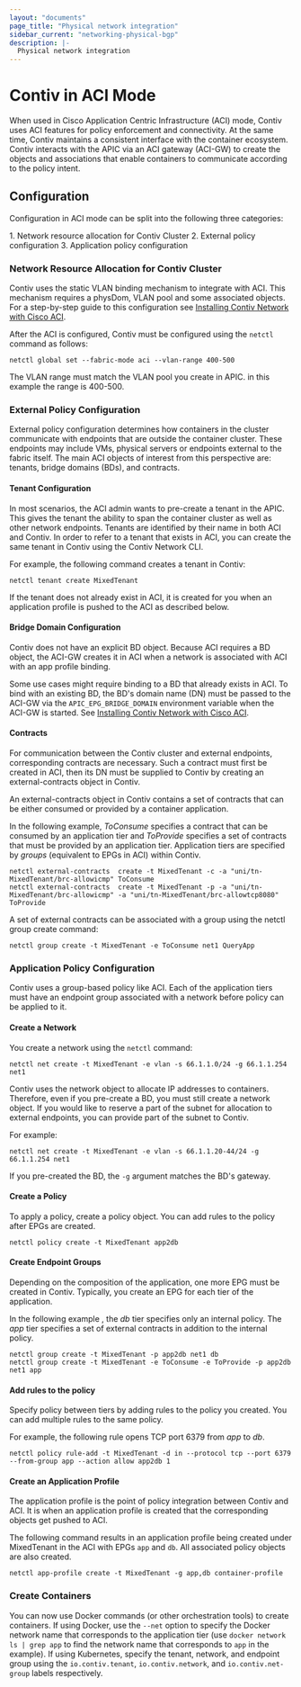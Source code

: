 ```yaml
---
layout: "documents"
page_title: "Physical network integration"
sidebar_current: "networking-physical-bgp"
description: |-
  Physical network integration
---
```


# Contiv in ACI Mode

When used in Cisco Application Centric Infrastructure (ACI) mode, Contiv uses ACI features for policy enforcement and connectivity. At the same time, Contiv maintains a consistent interface with the container ecosystem. Contiv interacts with the APIC via an ACI gateway (ACI-GW) to create the objects and associations that enable containers to communicate according to the policy intent.

## Configuration

Configuration in ACI mode can be split into the following three categories:

1\. Network resource allocation for Contiv Cluster
2\. External policy configuration
3\. Application policy configuration

### Network Resource Allocation for Contiv Cluster

Contiv uses the static VLAN binding mechanism to integrate with ACI. This mechanism requires a physDom, VLAN pool and some associated objects. For a step-by-step guide to this configuration see [Installing Contiv Network with Cisco ACI].

After the ACI is configured, Contiv must be configured using the `netctl` command as follows:

```
netctl global set --fabric-mode aci --vlan-range 400-500
```

The VLAN range must match the VLAN pool you create in APIC. in this example the range is 400-500.

### External Policy Configuration

External policy configuration determines how containers in the cluster communicate with endpoints that are outside the container cluster. These endpoints may include VMs, physical servers or endpoints external to the fabric itself. The main ACI objects of interest from this perspective are: tenants, bridge domains (BDs), and contracts.

#### Tenant Configuration

In most scenarios, the ACI admin wants to pre-create a tenant in the APIC. This gives the tenant the ability to span the container cluster as well as other network endpoints. Tenants are identified by their name in both ACI and Contiv. In order to refer to a tenant that exists in ACI, you can create the same tenant in Contiv using the Contiv Network CLI.

For example, the following command creates a tenant in Contiv:

```
netctl tenant create MixedTenant
```

If the tenant does not already exist in ACI, it is created for you when an application profile is pushed to the ACI as described below.

#### Bridge Domain Configuration

Contiv does not have an explicit BD object. Because ACI requires a BD object, the ACI-GW creates it in ACI when a network is associated with ACI with an app profile binding. 

Some use cases might require binding to a BD that already exists in ACI. To bind with an existing BD, the BD's domain name (DN) must be passed to the ACI-GW via the `APIC_EPG_BRIDGE_DOMAIN` environment variable when the ACI-GW is started. See [Installing Contiv Network with Cisco ACI].

#### Contracts

For communication between the Contiv cluster and external endpoints, corresponding contracts are necessary. Such a contract must first be created in ACI, then its DN must be supplied to Contiv by creating an external-contracts object in Contiv.

An external-contracts object in Contiv contains a set of contracts that can be either consumed or provided by a container application. 

In the following example, *ToConsume* specifies a contract that can be consumed by an application tier and *ToProvide* specifies a set of contracts that must be provided by an application tier. Application tiers are specified by *groups* (equivalent to EPGs in ACI) within Contiv. 

```
netctl external-contracts  create -t MixedTenant -c -a "uni/tn-MixedTenant/brc-allowicmp" ToConsume
netctl external-contracts  create -t MixedTenant -p -a "uni/tn-MixedTenant/brc-allowicmp" -a "uni/tn-MixedTenant/brc-allowtcp8080" ToProvide
```

A set of external contracts can be associated with a group using the netctl group create command:

```
netctl group create -t MixedTenant -e ToConsume net1 QueryApp
```

### Application Policy Configuration

Contiv uses a group-based policy like ACI. Each of the application tiers must have an endpoint group associated with a network before policy can be applied to it.

#### Create a Network

You create a network using the `netctl` command:

```
netctl net create -t MixedTenant -e vlan -s 66.1.1.0/24 -g 66.1.1.254 net1
```

Contiv uses the network object to allocate IP addresses to containers. Therefore, even if you pre-create a BD, you must still create a network object. If you would like to reserve a part of the subnet for allocation to external endpoints, you can provide part of the subnet to Contiv.

For example:

```
netctl net create -t MixedTenant -e vlan -s 66.1.1.20-44/24 -g 66.1.1.254 net1
```

If you pre-created the BD, the `-g` argument matches the BD's gateway.

#### Create a Policy

To apply a policy, create a policy object. You can add rules to the policy after EPGs are created.

```
netctl policy create -t MixedTenant app2db
```

#### Create Endpoint Groups

Depending on the composition of the application, one more EPG must be created in Contiv. Typically, you create an EPG for each tier of the application.

In the following example , the *db* tier specifies only an internal policy. The *app* tier specifies a set of external contracts in addition to the internal policy.

```
netctl group create -t MixedTenant -p app2db net1 db
netctl group create -t MixedTenant -e ToConsume -e ToProvide -p app2db net1 app
```

#### Add rules to the policy

Specify policy between tiers by adding rules to the policy you created. You can add multiple rules to the same policy.

For example, the following rule opens TCP port 6379 from *app* to *db*.

```
netctl policy rule-add -t MixedTenant -d in --protocol tcp --port 6379 --from-group app --action allow app2db 1
```

#### Create an Application Profile

The application profile is the point of policy integration between Contiv and ACI. It is when an application profile is created that the corresponding objects get pushed to ACI.

The following command results in an application profile being created under MixedTenant in the ACI with EPGs `app` and `db`. All associated policy objects are also created.

```
netctl app-profile create -t MixedTenant -g app,db container-profile
```

### Create Containers

You can now use Docker commands (or other orchestration tools) to create containers. If using Docker, use the `--net` option to specify the Docker network name that corresponds to the application tier (use `docker network ls | grep app` to find the network name that corresponds to `app` in the example). If using Kubernetes, specify the tenant, network, and endpoint group using the `io.contiv.tenant`, `io.contiv.network`, and `io.contiv.net-group` labels respectively.

[Installing Contiv Network with Cisco ACI]: </documents/gettingStarted/networking/aci.html>
